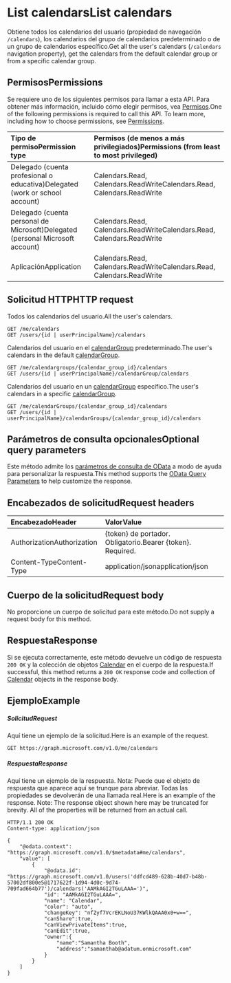 # <a name="list-calendars"></a><span data-ttu-id="50941-101">List calendars</span><span class="sxs-lookup"><span data-stu-id="50941-101">List calendars</span></span>

<span data-ttu-id="50941-102">Obtiene todos los calendarios del usuario (propiedad de navegación `/calendars`), los calendarios del grupo de calendarios predeterminado o de un grupo de calendarios específico.</span><span class="sxs-lookup"><span data-stu-id="50941-102">Get all the user's calendars (`/calendars` navigation property), get the calendars from the default calendar group or from a specific calendar group.</span></span> 
## <a name="permissions"></a><span data-ttu-id="50941-103">Permisos</span><span class="sxs-lookup"><span data-stu-id="50941-103">Permissions</span></span>
<span data-ttu-id="50941-p101">Se requiere uno de los siguientes permisos para llamar a esta API. Para obtener más información, incluido cómo elegir permisos, vea [Permisos](../../../concepts/permissions_reference.md).</span><span class="sxs-lookup"><span data-stu-id="50941-p101">One of the following permissions is required to call this API. To learn more, including how to choose permissions, see [Permissions](../../../concepts/permissions_reference.md).</span></span>

|<span data-ttu-id="50941-106">Tipo de permiso</span><span class="sxs-lookup"><span data-stu-id="50941-106">Permission type</span></span>      | <span data-ttu-id="50941-107">Permisos (de menos a más privilegiados)</span><span class="sxs-lookup"><span data-stu-id="50941-107">Permissions (from least to most privileged)</span></span>              |
|:--------------------|:---------------------------------------------------------|
|<span data-ttu-id="50941-108">Delegado (cuenta profesional o educativa)</span><span class="sxs-lookup"><span data-stu-id="50941-108">Delegated (work or school account)</span></span> | <span data-ttu-id="50941-109">Calendars.Read, Calendars.ReadWrite</span><span class="sxs-lookup"><span data-stu-id="50941-109">Calendars.Read, Calendars.ReadWrite</span></span>    |
|<span data-ttu-id="50941-110">Delegado (cuenta personal de Microsoft)</span><span class="sxs-lookup"><span data-stu-id="50941-110">Delegated (personal Microsoft account)</span></span> | <span data-ttu-id="50941-111">Calendars.Read, Calendars.ReadWrite</span><span class="sxs-lookup"><span data-stu-id="50941-111">Calendars.Read, Calendars.ReadWrite</span></span>    |
|<span data-ttu-id="50941-112">Aplicación</span><span class="sxs-lookup"><span data-stu-id="50941-112">Application</span></span> | <span data-ttu-id="50941-113">Calendars.Read, Calendars.ReadWrite</span><span class="sxs-lookup"><span data-stu-id="50941-113">Calendars.Read, Calendars.ReadWrite</span></span> |

## <a name="http-request"></a><span data-ttu-id="50941-114">Solicitud HTTP</span><span class="sxs-lookup"><span data-stu-id="50941-114">HTTP request</span></span>
<!-- { "blockType": "ignored" } -->

<span data-ttu-id="50941-115">Todos los calendarios del usuario.</span><span class="sxs-lookup"><span data-stu-id="50941-115">All the user's calendars.</span></span>
```http
GET /me/calendars
GET /users/{id | userPrincipalName}/calendars
```

<span data-ttu-id="50941-116">Calendarios del usuario en el [calendarGroup](../resources/calendarGroup.md) predeterminado.</span><span class="sxs-lookup"><span data-stu-id="50941-116">The user's calendars in the default [calendarGroup](../resources/calendarGroup.md).</span></span>
```http
GET /me/calendargroups/{calendar_group_id}/calendars
GET /users/{id | userPrincipalName}/calendarGroup/calendars
```

<span data-ttu-id="50941-117">Calendarios del usuario en un [calendarGroup](../resources/calendarGroup.md) específico.</span><span class="sxs-lookup"><span data-stu-id="50941-117">The user's calendars in a specific [calendarGroup](../resources/calendarGroup.md).</span></span>
```http
GET /me/calendarGroups/{calendar_group_id}/calendars
GET /users/{id | userPrincipalName}/calendarGroups/{calendar_group_id}/calendars
```

## <a name="optional-query-parameters"></a><span data-ttu-id="50941-118">Parámetros de consulta opcionales</span><span class="sxs-lookup"><span data-stu-id="50941-118">Optional query parameters</span></span>
<span data-ttu-id="50941-119">Este método admite los [parámetros de consulta de OData](http://developer.microsoft.com/en-us/graph/docs/overview/query_parameters) a modo de ayuda para personalizar la respuesta.</span><span class="sxs-lookup"><span data-stu-id="50941-119">This method supports the [OData Query Parameters](http://developer.microsoft.com/en-us/graph/docs/overview/query_parameters) to help customize the response.</span></span>
## <a name="request-headers"></a><span data-ttu-id="50941-120">Encabezados de solicitud</span><span class="sxs-lookup"><span data-stu-id="50941-120">Request headers</span></span>
| <span data-ttu-id="50941-121">Encabezado</span><span class="sxs-lookup"><span data-stu-id="50941-121">Header</span></span>       | <span data-ttu-id="50941-122">Valor</span><span class="sxs-lookup"><span data-stu-id="50941-122">Value</span></span> |
|:---------------|:--------|
| <span data-ttu-id="50941-123">Authorization</span><span class="sxs-lookup"><span data-stu-id="50941-123">Authorization</span></span>  | <span data-ttu-id="50941-p102">{token} de portador. Obligatorio.</span><span class="sxs-lookup"><span data-stu-id="50941-p102">Bearer {token}. Required.</span></span>  |
| <span data-ttu-id="50941-126">Content-Type</span><span class="sxs-lookup"><span data-stu-id="50941-126">Content-Type</span></span>   | <span data-ttu-id="50941-127">application/json</span><span class="sxs-lookup"><span data-stu-id="50941-127">application/json</span></span> |

## <a name="request-body"></a><span data-ttu-id="50941-128">Cuerpo de la solicitud</span><span class="sxs-lookup"><span data-stu-id="50941-128">Request body</span></span>
<span data-ttu-id="50941-129">No proporcione un cuerpo de solicitud para este método.</span><span class="sxs-lookup"><span data-stu-id="50941-129">Do not supply a request body for this method.</span></span>

## <a name="response"></a><span data-ttu-id="50941-130">Respuesta</span><span class="sxs-lookup"><span data-stu-id="50941-130">Response</span></span>

<span data-ttu-id="50941-131">Si se ejecuta correctamente, este método devuelve un código de respuesta `200 OK` y la colección de objetos [Calendar](../resources/calendar.md) en el cuerpo de la respuesta.</span><span class="sxs-lookup"><span data-stu-id="50941-131">If successful, this method returns a `200 OK` response code and collection of [Calendar](../resources/calendar.md) objects in the response body.</span></span>
## <a name="example"></a><span data-ttu-id="50941-132">Ejemplo</span><span class="sxs-lookup"><span data-stu-id="50941-132">Example</span></span>
##### <a name="request"></a><span data-ttu-id="50941-133">Solicitud</span><span class="sxs-lookup"><span data-stu-id="50941-133">Request</span></span>
<span data-ttu-id="50941-134">Aquí tiene un ejemplo de la solicitud.</span><span class="sxs-lookup"><span data-stu-id="50941-134">Here is an example of the request.</span></span>
<!-- {
  "blockType": "request",
  "name": "get_calendars"
}-->
```http
GET https://graph.microsoft.com/v1.0/me/calendars
```
##### <a name="response"></a><span data-ttu-id="50941-135">Respuesta</span><span class="sxs-lookup"><span data-stu-id="50941-135">Response</span></span>
<span data-ttu-id="50941-p103">Aquí tiene un ejemplo de la respuesta. Nota: Puede que el objeto de respuesta que aparece aquí se trunque para abreviar. Todas las propiedades se devolverán de una llamada real.</span><span class="sxs-lookup"><span data-stu-id="50941-p103">Here is an example of the response. Note: The response object shown here may be truncated for brevity. All of the properties will be returned from an actual call.</span></span>
<!-- {
  "blockType": "response",
  "truncated": true,
  "@odata.type": "microsoft.graph.calendar",
  "isCollection": true
} -->
```http
HTTP/1.1 200 OK
Content-type: application/json

{
    "@odata.context": "https://graph.microsoft.com/v1.0/$metadata#me/calendars",
    "value": [
        {
            "@odata.id": "https://graph.microsoft.com/v1.0/users('ddfcd489-628b-40d7-b48b-57002df800e5@1717622f-1d94-4d0c-9d74-709fad664b77')/calendars('AAMkAGI2TGuLAAA=')",
            "id": "AAMkAGI2TGuLAAA=",
            "name": "Calendar",
            "color": "auto",
            "changeKey": "nfZyf7VcrEKLNoU37KWlkQAAA0x0+w==",
            "canShare":true,
            "canViewPrivateItems":true,
            "canEdit":true,
            "owner":{
                "name":"Samantha Booth",
                "address":"samanthab@adatum.onmicrosoft.com"
            }
        }
    ]
}
```

<!-- uuid: 8fcb5dbc-d5aa-4681-8e31-b001d5168d79
2015-10-25 14:57:30 UTC -->
<!-- {
  "type": "#page.annotation",
  "description": "List calendars",
  "keywords": "",
  "section": "documentation",
  "tocPath": ""
}-->